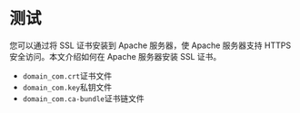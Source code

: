 # 测试

您可以通过将 SSL 证书安装到 Apache 服务器，使 Apache 服务器支持 HTTPS 安全访问。本文介绍如何在 Apache 服务器安装 SSL 证书。

- `domain_com.crt`证书文件
- `domain_com.key`私钥文件
- `domain_com.ca-bundle`证书链文件
